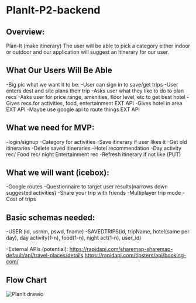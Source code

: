 # PlanIt-P2-backend

## Overview:
Plan-It (make itinerary)
The user will be able to pick a category either indoor or outdoor and our application will suggest an itinerary for our user. 

## What Our Users Will Be Able
-Big pic what we want it to be:
-User can sign in to save/get trips
-User enters dest and site plans their trip
-Asks user what they like to do to plan recs
-Asks user for price range, amenities, floor level, etc to get best hotel
-Gives recs for activities, food, entertainment EXT API
-Gives hotel in area EXT API
-Maybe use google api to route things EXT API

## What we need for MVP:
-login/signup
-Category for activities
-Save itinerary if user likes it
-Get old itineraries
-Delete saved itineraries
-Hotel recommendation
-Day activity rec/ Food rec/ night Entertainment rec
-Refresh itinerary if not like (PUT)

## What we will want (icebox):
-Google routes
-Questionnaire to target user results(narrows down suggested activities)
-Share your trip with friends
-Multiplayer trip mode
-Cost of trips

## Basic schemas needed:
-USER (id, usrnm, pswd, fname)
-SAVEDTRIPS(id, tripName, hotel(same per day), day activity(1-n), food(1-n), night act(1-n), user_id)

-External APIs (potential): 
https://rapidapi.com/sharemap-sharemap-default/api/travel-places/details
https://rapidapi.com/tipsters/api/booking-com/ 
## Flow Chart
![PlanIt drawio](https://user-images.githubusercontent.com/101686660/174396700-ec52db06-55d3-4fab-ac55-f1cffa85ae2f.png)
